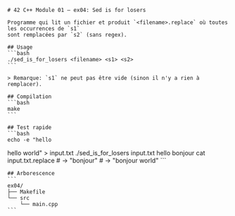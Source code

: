     # 42 C++ Module 01 — ex04: Sed is for losers

    Programme qui lit un fichier et produit `<filename>.replace` où toutes les occurrences de `s1`
    sont remplacées par `s2` (sans regex).

    ## Usage
    ```bash
    ./sed_is_for_losers <filename> <s1> <s2>
    ```

    > Remarque: `s1` ne peut pas être vide (sinon il n'y a rien à remplacer).

    ## Compilation
    ```bash
    make
    ```

    ## Test rapide
    ```bash
    echo -e "hello
hello world" > input.txt
    ./sed_is_for_losers input.txt hello bonjour
    cat input.txt.replace
    # -> "bonjour"
    # -> "bonjour world"
    ```

    ## Arborescence
    ```
    ex04/
    ├── Makefile
    └── src
        └── main.cpp
    ```
